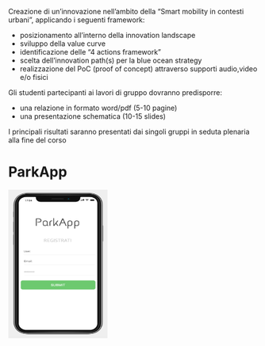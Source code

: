 Creazione di un’innovazione nell’ambito della “Smart mobility in contesti urbani”, applicando i seguenti
framework:
- posizionamento all’interno della innovation landscape
- sviluppo della value curve
- identificazione delle “4 actions framework”
- scelta dell’innovation path(s) per la blue ocean strategy
- realizzazione del PoC (proof of concept) attraverso supporti audio,video e/o fisici


Gli studenti partecipanti ai lavori di gruppo dovranno predisporre:
- una relazione in formato word/pdf (5-10 pagine)
- una presentazione schematica (10-15 slides)

I principali risultati saranno presentati dai singoli gruppi in seduta plenaria alla fine del corso


# ParkApp

<img src="images/Screenshot%202020-01-09%20at%2017.04.45.png" alt="Signup page" width="200" height="300">

